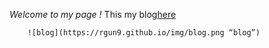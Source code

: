 *Welcome to my page !* 
       This my blog<a href="https://rgun9.github.io/farming" target="_blank">here</a>

        ![blog](https://rgun9.github.io/img/blog.png “blog”)